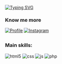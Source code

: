 [![Typing SVG](https://readme-typing-svg.demolab.com?font=Fira+Code&weight=800&size=25&duration=1000&pause=1000&color=7E0000&center=true&vCenter=true&multiline=true&random=true&width=1000&height=100&lines=You're+welcome!;My+name's+Leth%C3%ADcia)](https://git.io/typing-svg)

<h3 align=left>Know me more</h3>

[![Profile](https://img.shields.io/website?label=My_profile&style=for-the-badge&url=https://yleehsz014.github.io/linktree_clone/)](https://yleehsz014.github.io/linktree_clone)
[![Instagram](https://img.shields.io/badge/Instagram-E4405F?style=for-the-badge&logo=instagram&logoColor=white)](https://instagram.com/yleehsz)

##
<h3 align=left>Main skills:</h3>
<div style="display: inline_block">
  <img align="center" alt="html5" src="https://img.shields.io/badge/HTML5-E34F26?style=for-the-badge&logo=html5&logoColor=white" />
  <img align="center" alt="css" src="https://img.shields.io/badge/CSS3-1572B6?style=for-the-badge&logo=css3&logoColor=white" />
  <img align="center" alt="js" src="https://img.shields.io/badge/JavaScript-F7DF1E?style=for-the-badge&logo=javascript&logoColor=black" />
  <img align="center" alt="php" src="https://img.shields.io/badge/PHP-777BB4?style=for-the-badge&logo=php&logoColor=white"/>
</div>

